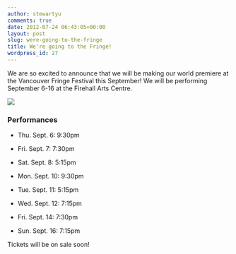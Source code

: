 ```yaml
---
author: stewartyu
comments: true
date: 2012-07-24 06:43:05+00:00
layout: post
slug: were-going-to-the-fringe
title: We're going to the Fringe!
wordpress_id: 27
---
```


We are so excited to announce that we will be making our world premiere at the Vancouver Fringe Festival this September! We will be performing September 6-16 at the Firehall Arts Centre.





![](http://www.riverviewhighthemusical.com/wp-content/uploads/2012/07/square-ad.png)







### Performances





	
  * Thu. Sept. 6: 9:30pm

	
  * Fri. Sept. 7: 7:30pm

	
  * Sat. Sept. 8: 5:15pm

	
  * Mon. Sept. 10: 9:30pm

	
  * Tue. Sept. 11: 5:15pm

	
  * Wed. Sept. 12: 7:15pm

	
  * Fri. Sept. 14: 7:30pm

	
  * Sun. Sept. 16: 7:15pm


Tickets will be on sale soon!





